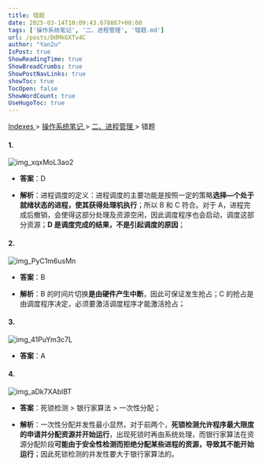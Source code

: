 ```yaml
---
title: 错题
date: 2025-03-14T10:09:43.678867+08:00
tags: ['操作系统笔记', '二、进程管理', '错题.md']
url: /posts/DdMkGXTv4C
author: "Yan2u"
IsPost: true
ShowReadingTime: true
ShowBreadCrumbs: true
ShowPostNavLinks: true
showToc: true
TocOpen: false
ShowWordCount: true
UseHugoToc: true
---
```


<a href="/notes408/chapters_index"> Indexes </a> > <a href="/notes408/indexes/xhyFtgS9zn"> 操作系统笔记 </a> > <a href="/notes408/indexes/Q6kz1x39VY"> 二、进程管理 </a> > 错题

#### 1.

![img_xqxMoL3ao2](https://cloudflare-imgbed-ajc.pages.dev/file/1741871940078_xqxMoL3ao2.png)

- **答案**：D

- **解析**：进程调度的定义：进程调度的主要功能是按照一定的策略**选择—个处于就绪状态的进程，使其获得处理机执行**；所以 B 和 C 符合。对于 A，进程完成后撤销，会使得这部分处理及资源空闲，因此调度程序也会启动，调度这部分资源；**D 是调度完成的结果，不是引起调度的原因**；

#### 2.

![img_PyC1m6usMn](https://cloudflare-imgbed-ajc.pages.dev/file/1741871946767_PyC1m6usMn.png)

- **答案**：B

- **解析**：B 的时间片切换**是由硬件产生中断**，因此可保证发生抢占；C 的抢占是由调度程序决定，必须要激活调度程序才能激活抢占；

#### 3.

![img_41PuYm3c7L](https://cloudflare-imgbed-ajc.pages.dev/file/1741871948485_41PuYm3c7L.png)

- **答案**：A

#### 4.

![img_aDk7XAbIBT](https://cloudflare-imgbed-ajc.pages.dev/file/1741871947545_aDk7XAbIBT.png)

- **答案**：死锁检测 > 银行家算法 > 一次性分配；

- **解析**：一次性分配并发性最小显然，对于前两个，**死锁检测允许程序最大限度的申请并分配资源并开始运行**，出现死锁时再由系统处理，而银行家算法在资源分配阶段**可能由于安全性检测而拒绝分配某些进程的资源，导致其不能开始运行**；因此死锁检测的并发性要大于银行家算法的。

